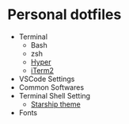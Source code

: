 # Personal dotfiles
- Terminal
	- Bash
    - zsh
    - [Hyper](https://hyper.is)
    - [iTerm2](https://iterm2.com)
- VSCode Settings
- Common Softwares
- Terminal Shell Setting
    - [Starship theme](https://starship.rs)
- Fonts
